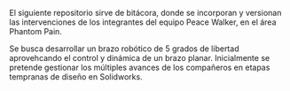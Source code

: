 El siguiente repositorio sirve de bitácora, donde se incorporan y versionan las intervenciones de
los integrantes del equipo Peace Walker, en el área Phantom Pain.

Se busca desarrollar un brazo robótico de 5 grados de libertad aprovehcando el control y dinámica de un brazo planar.
Inicialmente se pretende gestionar los múltiples avances de los compañeros en etapas tempranas de diseño en Solidworks.
